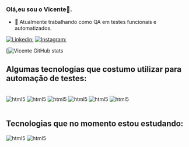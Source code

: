 ### Olá,eu sou o Vicente👋.

- 🐞 Atualmente trabalhando como QA em testes funcionais e automatizados.


[![Linkedin:](https://img.shields.io/badge/LinkedIn-0077B5?style=for-the-badge&logo=linkedin&logoColor=white)](https://www.linkedin.com/in/vicente-almeida05/ )
[![Instagram:](https://img.shields.io/badge/Instagram-E4405F?style=for-the-badge&logo=instagram&logoColor=white)](https://www.instagram.com/vicentealmeida05/)

[![Vicente GitHub stats](https://github-readme-stats.vercel.app/api?username=vicente-almeida&show_icons=true&theme=github_dark)

## Algumas tecnologias que costumo utilizar para automação de testes:

<div style="display: inline_block"><br/>
<img align="center" alt="html5" src="https://img.shields.io/badge/HTML5-E34F26?style=for-the-badge&logo=html5&logoColor=white"/>
<img align="center" alt="html5" src="https://img.shields.io/badge/JavaScript-F7DF1E?style=for-the-badge&logo=javascript&logoColor=black"/>
<img align="center" alt="html5" src="https://img.shields.io/badge/Java-ED8B00?style=for-the-badge&logo=openjdk&logoColor=white"/>

<img align="center" alt="html5" src="https://img.shields.io/badge/IntelliJ_IDEA-000000.svg?style=for-the-badge&logo=intellij-idea&logoColor=white"/>
<img align="center" alt="html5" src="https://img.shields.io/badge/Visual_Studio_Code-0078D4?style=for-the-badge&logo=visual%20studio%20code&logoColor=white"/>

<img align="center" alt="html5" src="https://img.shields.io/badge/GIT-E44C30?style=for-the-badge&logo=git&logoColor=white"/>
</div><br>

## Tecnologias que no momento estou estudando:

<img align="center" alt="html5" src="https://img.shields.io/badge/Python-3776AB?style=for-the-badge&logo=python&logoColor=white"/>
<img align="center" alt="html5" src="https://img.shields.io/badge/Django-092E20?style=for-the-badge&logo=django&logoColor=white"/>







